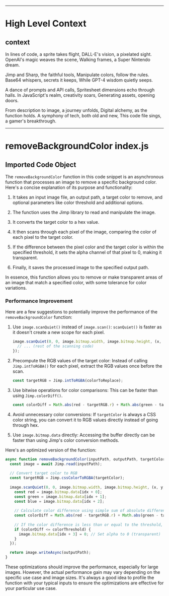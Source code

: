 

  ---
# High Level Context
## context
In lines of code, a sprite takes flight,
DALL-E's vision, a pixelated sight.
OpenAI's magic weaves the scene,
Walking frames, a Super Nintendo dream.

Jimp and Sharp, the faithful tools,
Manipulate colors, follow the rules.
Base64 whispers, secrets it keeps,
While GPT-4 wisdom quietly seeps.

A dance of prompts and API calls,
Spritesheet dimensions echo through halls.
In JavaScript's realm, creativity soars,
Generating assets, opening doors.

From description to image, a journey unfolds,
Digital alchemy, as the function holds.
A symphony of tech, both old and new,
This code file sings, a gamer's breakthrough.


---
# removeBackgroundColor index.js
## Imported Code Object
The `removeBackgroundColor` function in this code snippet is an asynchronous function that processes an image to remove a specific background color. Here's a concise explanation of its purpose and functionality:

1. It takes an input image file, an output path, a target color to remove, and optional parameters like color threshold and additional options.

2. The function uses the Jimp library to read and manipulate the image.

3. It converts the target color to a hex value.

4. It then scans through each pixel of the image, comparing the color of each pixel to the target color.

5. If the difference between the pixel color and the target color is within the specified threshold, it sets the alpha channel of that pixel to 0, making it transparent.

6. Finally, it saves the processed image to the specified output path.

In essence, this function allows you to remove or make transparent areas of an image that match a specified color, with some tolerance for color variations.

### Performance Improvement

Here are a few suggestions to potentially improve the performance of the `removeBackgroundColor` function:

1. Use `image.scanQuiet()` instead of `image.scan()`:
   `scanQuiet()` is faster as it doesn't create a new scope for each pixel.

   ```javascript
   image.scanQuiet(0, 0, image.bitmap.width, image.bitmap.height, (x, y, idx) => {
     // ... (rest of the scanning code)
   });
   ```

2. Precompute the RGB values of the target color:
   Instead of calling `Jimp.intToRGBA()` for each pixel, extract the RGB values once before the scan.

   ```javascript
   const targetRGB = Jimp.intToRGBA(colorToReplace);
   ```

3. Use bitwise operations for color comparisons:
   This can be faster than using `Jimp.colorDiff()`.

   ```javascript
   const colorDiff = Math.abs(red - targetRGB.r) + Math.abs(green - targetRGB.g) + Math.abs(blue - targetRGB.b);
   ```

4. Avoid unnecessary color conversions:
   If `targetColor` is always a CSS color string, you can convert it to RGB values directly instead of going through hex.

5. Use `image.bitmap.data` directly:
   Accessing the buffer directly can be faster than using Jimp's color conversion methods.

Here's an optimized version of the function:

```javascript
async function removeBackgroundColor(inputPath, outputPath, targetColor, colorThreshold = 0, options = {}) {
  const image = await Jimp.read(inputPath);
  
  // Convert target color to RGB
  const targetRGB = Jimp.cssColorToRGBA(targetColor);
  
  image.scanQuiet(0, 0, image.bitmap.width, image.bitmap.height, (x, y, idx) => {
    const red = image.bitmap.data[idx + 0];
    const green = image.bitmap.data[idx + 1];
    const blue = image.bitmap.data[idx + 2];
    
    // Calculate color difference using simple sum of absolute differences
    const colorDiff = Math.abs(red - targetRGB.r) + Math.abs(green - targetRGB.g) + Math.abs(blue - targetRGB.b);
    
    // If the color difference is less than or equal to the threshold, make it transparent
    if (colorDiff <= colorThreshold) {
      image.bitmap.data[idx + 3] = 0; // Set alpha to 0 (transparent)
    }
  });

  return image.writeAsync(outputPath);
}
```

These optimizations should improve the performance, especially for large images. However, the actual performance gain may vary depending on the specific use case and image sizes. It's always a good idea to profile the function with your typical inputs to ensure the optimizations are effective for your particular use case.

  